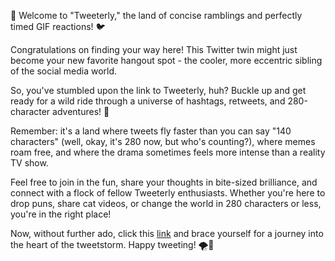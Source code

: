 🎉 Welcome to "Tweeterly," the land of concise ramblings and perfectly timed GIF reactions! 🐦

Congratulations on finding your way here! This Twitter twin might just become your new favorite hangout spot - the cooler, more eccentric sibling of the social media world.

So, you've stumbled upon the link to Tweeterly, huh? Buckle up and get ready for a wild ride through a universe of hashtags, retweets, and 280-character adventures! 🚀

Remember: it's a land where tweets fly faster than you can say "140 characters" (well, okay, it's 280 now, but who's counting?), where memes roam free, and where the drama sometimes feels more intense than a reality TV show.

Feel free to join in the fun, share your thoughts in bite-sized brilliance, and connect with a flock of fellow Tweeterly enthusiasts. Whether you're here to drop puns, share cat videos, or change the world in 280 characters or less, you're in the right place!

Now, without further ado, click this [link](https://cozy-pastelito-79317b.netlify.app/) and brace yourself for a journey into the heart of the tweetstorm. Happy tweeting! 🌪️📱
